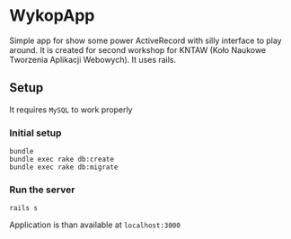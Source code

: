 # WykopApp

Simple app for show some power ActiveRecord with silly interface to play around.
It is created for second workshop for KNTAW (Koło Naukowe Tworzenia Aplikacji Webowych).
It uses rails.

## Setup

It requires `MySQL` to work properly

### Initial setup
```
bundle
bundle exec rake db:create
bundle exec rake db:migrate
```

### Run the server
```
rails s
```
Application is than available at `localhost:3000`
